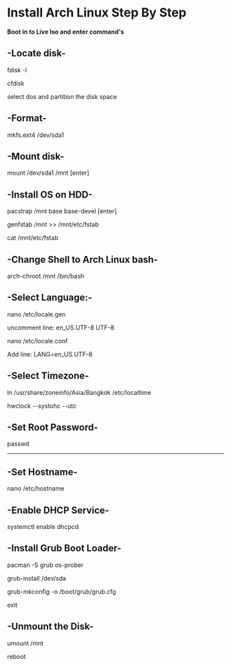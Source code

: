 # Install Arch Linux Step By Step

**Boot in to Live Iso and enter command's**

-Locate disk-
-----------------------------------------
fdisk -l

cfdisk 

select dos and partition the disk space

-Format-
-----------------------------------------
mkfs.ext4 /dev/sda1

-Mount disk-
-----------------------------------------
mount /dev/sda1 /mnt  [enter]

-Install OS on HDD-
-----------------------------------------
pacstrap /mnt base base-devel [enter]

genfstab /mnt >> /mnt/etc/fstab

cat /mnt/etc/fstab

-Change Shell to Arch Linux bash-
-----------------------------------------
arch-chroot /mnt /bin/bash

-Select Language:-
-----------------------------------------
nano /etc/locale.gen

uncomment line:
en_US.UTF-8 UTF-8

nano /etc/locale.conf

Add line:
LANG=en_US.UTF-8

-Select Timezone-
-----------------------------------------
ln /usr/share/zoneinfo/Asia/Bangkok /etc/localtime

hwclock --systohc --utc

-Set Root Password-
-----------------------------------------
passwd

****

-Set Hostname-
-----------------------------------------
nano /etc/hostname

-Enable DHCP Service-
-----------------------------------------
systemctl enable dhcpcd

-Install Grub Boot Loader-
-----------------------------------------
pacman -S grub os-prober

grub-install /dev/sda

grub-mkconfig -o /boot/grub/grub.cfg

exit

-Unmount the Disk-
-----------------------------------------
umount /mnt

reboot

